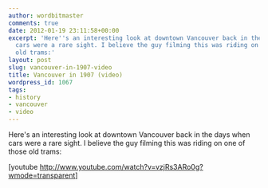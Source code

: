 ```yaml
---
author: wordbitmaster
comments: true
date: 2012-01-19 23:11:58+00:00
excerpt: 'Here''s an interesting look at downtown Vancouver back in the days when
  cars were a rare sight. I believe the guy filming this was riding on one of those
  old trams:'
layout: post
slug: vancouver-in-1907-video
title: Vancouver in 1907 (video)
wordpress_id: 1067
tags:
- history
- vancouver
- video
---
```


Here's an interesting look at downtown Vancouver back in the days when cars were a rare sight. I believe the guy filming this was riding on one of those old trams:

[youtube http://www.youtube.com/watch?v=vzjRs3ARo0g?wmode=transparent]
